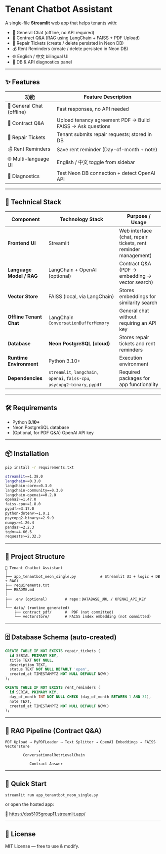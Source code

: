# Tenant Chatbot Assistant

A single-file **Streamlit** web app that helps tenants with:

- 💬 General Chat (offline, no API required)
- 📄 Contract Q&A (RAG using LangChain + FAISS + PDF Upload)
- 🧰 Repair Tickets (create / delete persisted in Neon DB)
- 💰 Rent Reminders (create / delete persisted in Neon DB)
- 🌐 English / 中文 bilingual UI
- 🔧 DB & API diagnostics panel

---

## ✨ Features

| 功能 | Feature Description |
|------|----------------------|
| 💬 General Chat (offline) | Fast responses, no API needed |
| 📄 Contract Q&A | Upload tenancy agreement PDF → Build FAISS → Ask questions |
| 🧰 Repair Tickets | Tenant submits repair requests; stored in DB |
| 💰 Rent Reminders | Save rent reminder (Day-of-month + note) |
| 🌐 Multi-language UI | English / 中文 toggle from sidebar |
| 🔧 Diagnostics | Test Neon DB connection + detect OpenAI API |

---

## 🔧 Technical Stack

| Component                | Technology Stack                                                            | Purpose / Usage                                                |
| ------------------------ | --------------------------------------------------------------------------- | -------------------------------------------------------------- |
| **Frontend UI**          | Streamlit                                                                   | Web interface (chat, repair tickets, rent reminder management) |
| **Language Model / RAG** | LangChain + OpenAI (optional)                                               | Contract Q&A (PDF → embedding → vector search)                 |
| **Vector Store**         | FAISS (local, via LangChain)                                                | Stores embeddings for similarity search                        |
| **Offline Tenant Chat**  | LangChain `ConversationBufferMemory`                                        | General chat without requiring an API key                      |
| **Database**             | **Neon PostgreSQL (cloud)**                                                 | Stores repair tickets and rent reminders                       |
| **Runtime Environment**  | Python 3.10+                                                                | Execution environment                                          |
| **Dependencies**         | `streamlit`, `langchain`, `openai`, `faiss-cpu`, `psycopg2-binary`, `pypdf` | Required packages for app functionality                        |

---

## 🛠 Requirements

- Python **3.10+**
- Neon PostgreSQL database
- (Optional, for PDF Q&A) OpenAI API key

---

## 📦 Installation

```bash
pip install -r requirements.txt

streamlit==1.38.0
langchain==0.3.0
langchain-core==0.3.0
langchain-community==0.3.0
langchain-openai==0.2.0
openai>=1.47.0
faiss-cpu>=1.8.0
pypdf>=3.17.0
python-dotenv>=1.0.1
psycopg2-binary>=2.9.9
numpy>=1.26.4
pandas>=2.2.3
tqdm>=4.66.5
requests>=2.32.3
```

---

## 📁 Project Structure
```
📂 Tenant Chatbot Assistant
│
├── app_tenantbot_neon_single.py           # Streamlit UI + logic + DB + RAG)
├── requirements.txt       
├── README.md              
│
├── .env (optional)        # repo：DATABASE_URL / OPENAI_API_KEY
│
└── data/ (runtime generated)
    ├── contract_pdf/      #  PDF (not committed)
    └── vectorstore/       # FAISS index embedding (not committed)
```

---

## 🗄 Database Schema (auto-created)
```sql
CREATE TABLE IF NOT EXISTS repair_tickets (
  id SERIAL PRIMARY KEY,
  title TEXT NOT NULL,
  description TEXT,
  status TEXT NOT NULL DEFAULT 'open',
  created_at TIMESTAMPTZ NOT NULL DEFAULT NOW()
);

CREATE TABLE IF NOT EXISTS rent_reminders (
  id SERIAL PRIMARY KEY,
  day_of_month INT NOT NULL CHECK (day_of_month BETWEEN 1 AND 31),
  note TEXT,
  created_at TIMESTAMPTZ NOT NULL DEFAULT NOW()
);
```

---

## 🧠 RAG Pipeline (Contract Q&A)
```text
PDF Upload → PyPDFLoader → Text Splitter → OpenAI Embeddings → FAISS Vectorstore
               ↓
        ConversationalRetrievalChain
               ↓
           Contract Answer
```

---

## 🚀 Quick Start
```bush
streamlit run app_tenantbot_neon_single.py
```
or open the hosted app:

🔗 https://dss5105group11.streamlit.app/


---

## 📄 License

MIT License — free to use & modify.


